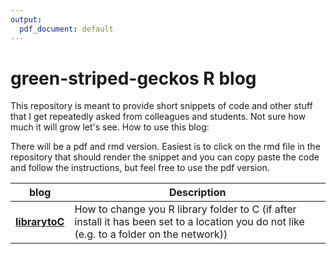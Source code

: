 ```yaml
---
output:
  pdf_document: default
---
```

# green-striped-geckos R blog


This repository is meant to provide short snippets of code and other stuff that I get repeatedly asked from colleagues and students. Not sure how much it will grow let's see. 
How to use this blog:

There will be a pdf and rmd version. Easiest is to click on the rmd file in the repository that should render the snippet and you can copy paste the code and follow the instructions, but feel free to use the pdf version.


| blog        |  Description  |
|---------------|-------------------------------------------------------------------|
|[**librarytoC**](https://github.com/green-striped-gecko/rblog/blob/master/librarytoC.Rmd) | How to change you R library folder to C (if after install it has been set to a location you do not like (e.g. to a folder on the network))
